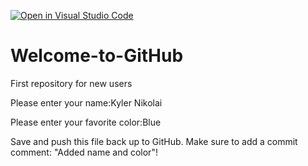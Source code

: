 [![Open in Visual Studio Code](https://classroom.github.com/assets/open-in-vscode-f059dc9a6f8d3a56e377f745f24479a46679e63a5d9fe6f495e02850cd0d8118.svg)](https://classroom.github.com/online_ide?assignment_repo_id=6786841&assignment_repo_type=AssignmentRepo)
# Welcome-to-GitHub
First repository for new users

Please enter your name:Kyler Nikolai

Please enter your favorite color:Blue

Save and push this file back up to GitHub. 
Make sure to add a commit comment: "Added name and color"!
